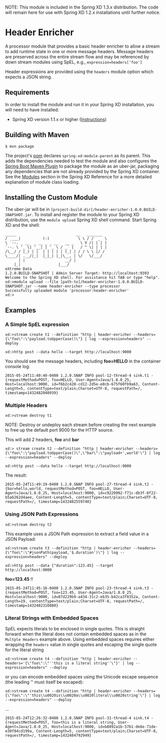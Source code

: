NOTE: This module is included in the Spring XD 1.3.x distribution. The code will remain here for use with Spring XD 1.2.x installations until further notice.


Header Enricher
===============

A processor module that provides a basic header enricher to allow a stream to add runtime state in one or more message headers. Message headers are preserved across the entire stream flow and may be referenced by down stream modules using SpEL, e.g., `expression=headers['foo']`

Header expressions are provided using the `headers` module option which expects a JSON string.

## Requirements

In order to install the module and run it in your Spring XD installation, you will need to have installed:

* Spring XD version 1.1.x or higher ([Instructions](http://docs.spring.io/spring-xd/docs/current/reference/html/#getting-started))

## Building with Maven

	$ mvn package

The project's [pom](pom.xml) declares `spring-xd-module-parent` as its parent. This adds the dependencies needed to test the module and also configures the [Spring Boot Maven Plugin](http://docs.spring.io/spring-boot/docs/current/reference/html/build-tool-plugins-maven-plugin.html) to package the module as an uber-jar, packaging any dependencies that are not already provided by the Spring XD container. See the [Modules](http://docs.spring.io/spring-xd/docs/current/reference/html/#modules) section in the Spring XD Reference for a more detailed explanation of module class loading.

## Installing the Custom Module

The uber-jar will be in `[project-build-dir]/header-enricher-1.0.0.BUILD-SNAPSHOT.jar`. To install and register the module to your Spring XD distribution, use the `module upload` Spring XD shell command. Start Spring XD and the shell:


	_____                           __   _______
	/  ___|          (-)             \ \ / /  _  \
	\ `--. _ __  _ __ _ _ __   __ _   \ V /| | | |
 	`--. \ '_ \| '__| | '_ \ / _` |   / ^ \| | | |
	/\__/ / |_) | |  | | | | | (_| | / / \ \ |/ /
	\____/| .__/|_|  |_|_| |_|\__, | \/   \/___/
    	  | |                  __/ |
      	|_|                 |___/
	eXtreme Data
	1.2.0.BUILD-SNAPSHOT | Admin Server Target: http://localhost:9393
	Welcome to the Spring XD shell. For assistance hit TAB or type "help".
	xd:>module upload --file [path-to]/header-enricher-1.0.0.BUILD-SNAPSHOT.jar --name header-enricher --type processor
	Successfully uploaded module 'processor:header-enricher'
	xd:>
	
## Examples

### A Simple SpEL expression

    xd:>stream create t1 --definition "http | header-enricher --headers={\"foo\":\"payload.toUpperCase()\"} | log --expression=headers" --deploy
   
    xd:>http post --data hello --target http://localhost:9000 
  
You should see the message headers, including **foo=HELLO** in the container console log:

  
    2015-05-24T11:40:40-0400 1.2.0.SNAP INFO pool-12-thread-4 sink.t1 - {requestMethod=POST, foo=HELLO, User-Agent=Java/1.8.0_25, Host=localhost:9000, id=f6b2c420-cd12-2d5e-e0cb-675f60fb9a63, Content-Length=5, contentType=text/plain;Charset=UTF-8, requestPath=/, timestamp=1432482040939}

### Multiple Headers

    xd:>stream destroy t1

NOTE: Destroy or undeploy each stream before creating the next example to free up the default port 9000 for the HTTP source.

This will add 2 headers, **foo** and **bar**

    xd:> stream create t2 --definition "http | header-enricher --headers={\"foo\":\"payload.toUpperCase()\",\"bar\":\"payload+',world'\"} | log --expression=headers" --deploy
    
    xd:>http post --data hello --target http://localhost:9000
    
The result:

    2015-05-24T11:49:19-0400 1.2.0.SNAP INFO pool-27-thread-4 sink.t2 - {bar=hello,world, requestMethod=POST, foo=HELLO, User-Agent=Java/1.8.0_25, Host=localhost:9000, id=c9220992-f71c-db3f-0f22-b5ab262d4aee, Content-Length=5, contentType=text/plain;Charset=UTF-8, requestPath=/, timestamp=1432482559740}
    
### Using JSON Path Expressions

	xd:>stream destroy t2
	
This example uses a JSON Path expression to extract a field value in a JSON Payload:

    xd:>stream create t3 --definition "http | header-enricher --headers={\"foo\":\"#jsonPath(payload,'$.duration')\"} | log --expression=headers" --deploy
    
    xd:>http post --data {"duration":123.45} --target http://localhost:9000		
		
**foo=123.45** !!

    2015-05-24T11:45:16-0400 1.2.0.SNAP INFO pool-23-thread-4 sink.t3 - {requestMethod=POST, foo=123.45, User-Agent=Java/1.8.0_25, Host=localhost:9000, id=87d229b9-a434-31c2-eb35-b42ca3f8352a, Content-Length=19, contentType=text/plain;Charset=UTF-8, requestPath=/, timestamp=1432482316080}

### Literal Strings with Embedded Spaces

SpEL expects literals to be enclosed in single quotes. This is straight forward when the literal does not contain embedded spaces as in the `Multple Headers` example above. Using embedded spaces requires either 
wrapping the `headers` value in single quotes and escaping the single quote for the literal string

	xd:>stream create t4 --definition "http | header-enricher --headers='{\"foo\":\"''this is a literal string''\"}' | log --expression=headers" --deploy

or you can encode embedded spaces using the Unicode escape sequence (the leading '\' must itself be escaped):

    xd:>stream create t4 --definition "http | header-enricher --headers={\"foo\":\"'this\\u0020is\\u0020a\\u0020literal\\u0020string'\"} | log --expression=headers" --deploy

...    

    2015-05-24T12:26:32-0400 1.2.0.SNAP INFO pool-31-thread-4 sink.t4 - {requestMethod=POST, foo=this is a literal string, User-Agent=Java/1.8.0_25, Host=localhost:9000, id=b8892a1b-57b1-de6e-71de-e30f84cd199a, Content-Length=5, contentType=text/plain;Charset=UTF-8, requestPath=/, timestamp=1432484792949}


  
